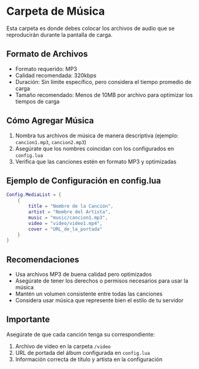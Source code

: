 # Carpeta de Música

Esta carpeta es donde debes colocar los archivos de audio que se reproducirán durante la pantalla de carga.

## Formato de Archivos
- Formato requerido: MP3
- Calidad recomendada: 320kbps
- Duración: Sin límite específico, pero considera el tiempo promedio de carga
- Tamaño recomendado: Menos de 10MB por archivo para optimizar los tiempos de carga

## Cómo Agregar Música
1. Nombra tus archivos de música de manera descriptiva (ejemplo: `cancion1.mp3`, `cancion2.mp3`)
2. Asegúrate que los nombres coincidan con los configurados en `config.lua`
3. Verifica que las canciones estén en formato MP3 y optimizadas

## Ejemplo de Configuración en config.lua
```lua
Config.MediaList = {
    {
        title = "Nombre de la Canción",
        artist = "Nombre del Artista",
        music = "music/cancion1.mp3",
        video = "video/video1.mp4",
        cover = "URL_de_la_portada"
    }
}
```

## Recomendaciones
- Usa archivos MP3 de buena calidad pero optimizados
- Asegúrate de tener los derechos o permisos necesarios para usar la música
- Mantén un volumen consistente entre todas las canciones
- Considera usar música que represente bien el estilo de tu servidor

## Importante
Asegúrate de que cada canción tenga su correspondiente:
1. Archivo de video en la carpeta `/video`
2. URL de portada del álbum configurada en `config.lua`
3. Información correcta de título y artista en la configuración
